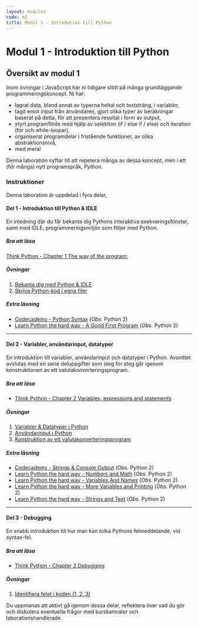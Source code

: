 ```yaml
---
layout: modules
code: m1
title: Modul 1 - Introdution till Python
---
```


# Modul 1 - Introduktion till Python

## Översikt av modul 1

Inom övningar i JavaScript har ni tidigare stött på många grundläggande programmeringskoncept. Ni har:

- lagrat data, bland annat av typerna heltal och textsträng, i variabler,
- tagit emot input från användaren, gjort olika typer av beräkningar baserat på detta, för att presentera resultat i form av output,
- styrt programflöde med hjälp av selektion (if / else if / else) och iteration (for och while-loopar),
- organiserat programdelar i fristående funktioner, av olika abstraktionsnivå,
- med mera!

Denna laboration syftar till att repetera många av dessa koncept, men i ett (för många) nytt programspråk, _Python_.

### Instruktioner

Denna laboration är uppdelad i fyra delar,

#### Del 1 - Introduktion till Python & IDLE

En inledning där du får bekanta dig Pythons interaktiva exekveringsfönster, samt med IDLE, programmeringsmiljön som följer med Python.

##### Bra att läsa

[Think Python - Chapter 1 The way of the program:](http://greenteapress.com/thinkpython2/html/thinkpython2002.html)

##### Övningar

1. [Bekanta dig med Python & IDLE](exercises/L01.html)
2. [Skriva Python-kod i egna filer](exercises/L02.html)

##### Extra läsning

- [Codecademy - Python Syntax](http://www.codecademy.com/en/tracks/python) (*Obs.* Python 2)
- [Learn Python the hard way - A Good First Program](http://learnpythonthehardway.org/book/ex1.html) (*Obs.* Python 2)

---

#### Del 2 - Variabler, användarinput, datatyper

En introduktion till variabler, användarinput och datatyper i Python. Avsnittet avslutas med en serie deluppgifter som steg för steg går igenom konstruktionen av ett valutakonverteringsprogram.

##### Bra att läsa

- [Think Python - Chapter 2 Variables, expressions and statements](http://greenteapress.com/thinkpython2/html/thinkpython2003.html)

##### Övningar

1. [Variabler & Datatyper i Python](exercises/L03.html)
2. [Användarinput i Python](exercises/L04.html)
3. [Konstruktion av ett valutakonverteringsprogram](exercises/L05.html)

##### Extra läsning

- [Codecademy - Strings & Console Output](http://www.codecademy.com/en/tracks/python) (*Obs.* Python 2)
- [Learn Python the hard way - Numbers and Math](http://learnpythonthehardway.org/book/ex3.html) (*Obs.* Python 2)
- [Learn Python the hard way - Variables And Names](http://learnpythonthehardway.org/book/ex4.html) (*Obs.* Python 2)
- [Learn Python the hard way - More Variables and Printing](http://learnpythonthehardway.org/book/ex5.html) (*Obs.* Python 2)
- [Learn Python the hard way - Strings and Text](http://learnpythonthehardway.org/book/ex6.html) (*Obs.* Python 2)

---

#### Del 3 - Debugging

En snabb introduktion till hur man kan tolka Pythons felmeddelande, vid syntax-fel.

##### Bra att läsa

- [Think Python - Chapter 2 Debugging](http://greenteapress.com/thinkpython2/html/thinkpython2003.html#sec23)

##### Övningar

1. [Identifiera felet i koden (1, 2, 3)](exercises/L06.html)

Du uppmanas att aktivt gå igenom dessa delar, reflektera över vad du gör och diskutera eventuella frågor med kurskamrater och laborationshandlerade.
